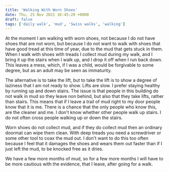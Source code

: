 ```yaml
---
title: 'Walking With Worn Shoes'
date: Thu, 25 Nov 2021 16:45:20 +0000
draft: false
tags: ['daily walk', 'mud', 'Swiss walks', 'walking']
---
```


At the moment I am walking with worn shoes, not because I do not have shoes that are not worn, but because I do not want to walk with shoes that have good tread at this time of year, due to the mud that gets stuck in them. When I walk with shoes with treads I collect mud during my walk, and I bring it up the stairs when I walk up, and I drop it off when I run back down. This leaves a mess, which, if I was a child, would be forgivable to some degree, but as an adult may be seen as immaturity.

The alternative is to take the lift, but to take the lift is to show a degree of laziness that I am not ready to show. Lifts are slow. I prefer staying healthy by running up and down stairs. The issue is that people in this building do not walk in mud so they leave non behind, but also that they take lifts, rather than stairs. This means that if I leave a trail of mud right to my door people know that it is me. There is a chance that the only people who know this, are the cleaner and me. I don't know whether other people walk up stairs. I do not often cross people walking up or down the stairs.

Worn shoes do not collect mud, and if they do collect mud then an ordinary doormat can wipe them clean. With deep treads you need a screwdriver or some other tool to coax the mud out. I don't want to do this too often because I feel that it damages the shoes and wears them out faster than if I just left the mud, to be knocked free as it dries.

We have a few more months of mud, so for a few more months I will have to be more cautious with the evidence, that I leave, after going for a walk.